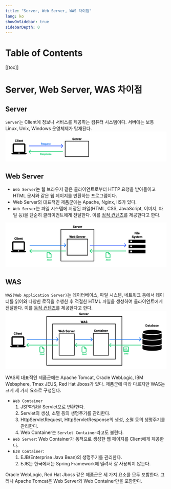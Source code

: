 ```yaml
---
title: "Server, Web Server, WAS 차이점"
lang: ko
showOnSidebar: true
sidebarDepth: 0
---
```


# Table of Contents
[[toc]]

# Server, Web Server, WAS 차이점

## Server
`Server`는 Client에 정보나 서비스를 제공하는 컴퓨터 시스템이다. 서버에는 보통 Linux, Unix, Windows 운영체제가 탑재된다.
![](./20190104_server_webserver_was/1.png)

## Web Server
- `Web Server`는 웹 브라우저 같은 클라이언트로부터 HTTP 요청을 받아들이고 HTML 문서와 같은 웹 페이지를 반환하는 프로그램이다. 
- Web Server의 대표적인 제품군에는 Apache, Nginx, IIS가 있다. 
- `Web Server`는 파일 시스템에 저장된 파일(HTML, CSS, JavaScript, 이미지, 파일 등)을 단순히 클라이언트에게 전달한다. 이를 <u>정적 컨텐츠</u>를 제공한다고 한다.

![](./20190104_server_webserver_was/2.png)

## WAS
`WAS(Web Application Server)`는 데이터베이스, 파일 시스템, 네트워크 등에서 데이터를 읽어와 다양한 로직을 수행한 후 적절한 HTML 파일을 생성하여 클라이언트에게 전달한다. 이를 <u>동적 컨텐츠</u>를 제공한다고 한다.
![](./20190104_server_webserver_was/3.png)

WAS의 대표적인 제품군에는 Apache Tomcat, Oracle WebLogic, IBM Websphere, Tmax JEUS, Red Hat Jboss가 있다. 제품군에 따라 다르지만 WAS는 크게 세 가지 요소로 구성된다.
- `Web Container`
    1. JSP파일을 Servlet으로 변환한다.
    2. Servlet의 생성, 소멸 등의 생명주기를 관리한다.
    3. HttpServletRequest, HttpServletResponse의 생성, 소멸 등의 생명주기를 관리한다.
    4. Web Container는 `Servlet Container`라고도 불린다.
- `Web Server`: Web Container가 동적으로 생성한 웹 페이지를 Client에게 제공한다.
- `EJB Container`: 
    1. EJB(Enterprise Java Bean)의 생명주기를 관리한다.
    2. EJB는 한국에서는 Spring Framework에 밀려서 잘 사용되지 않는다.

Oracle WebLogic, Red Hat Jboss 같은 제품군은 세 가지 요소를 모두 포함한다. 그러나 Apache Tomcat은 Web Server와 Web Container만을 포함한다.